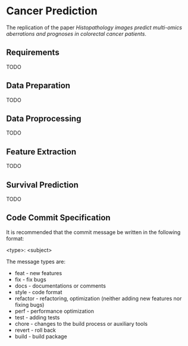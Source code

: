 # Cancer Prediction

The replication of the paper *Histopathology images predict multi-omics  aberrations and prognoses in colorectal  cancer patients*.

## Requirements

TODO

## Data Preparation

TODO

## Data Proprocessing

TODO

## Feature Extraction

TODO

## Survival Prediction

TODO

## Code Commit Specification

It is recommended that the commit message be written in the following format:

\<type\>: \<subject\>

The message types are:
- feat - new features
- fix - fix bugs
- docs - documentations or comments
- style - code format
- refactor - refactoring, optimization (neither adding new features nor fixing bugs)
- perf - performance optimization
- test - adding tests
- chore - changes to the build process or auxiliary tools
- revert - roll back
- build - build package

